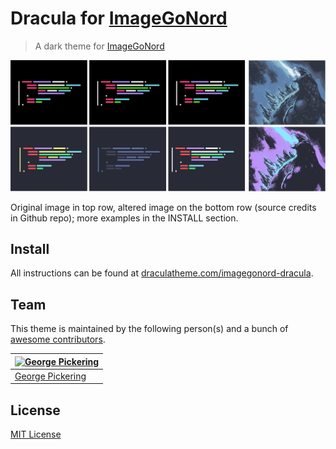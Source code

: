 # Dracula for [ImageGoNord](https://github.com/Schrodinger-Hat/ImageGoNord)

> A dark theme for [ImageGoNord](https://ign.schrodinger-hat.it/)

![Screenshot](./screenshot.png)

Original image in top row, altered image on the bottom row (source credits in Github repo); more examples in the INSTALL section.

## Install


All instructions can be found at [draculatheme.com/imagegonord-dracula](https://draculatheme.com/imagegonord-dracula).

## Team

This theme is maintained by the following person(s) and a bunch of [awesome contributors](https://github.com/dracula/em-client/graphs/contributors).

| [![George Pickering](https://avatars1.githubusercontent.com/u/9803299?v=4&s=70)](https://github.com/bigpick) |
| --- |
| [George Pickering](https://github.com/bigpick) |

## License

[MIT License](./LICENSE)

